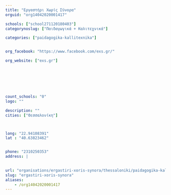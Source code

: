```yaml
---
title: "Εργαστήρι Χωρίς Σύνορα"
orguid: "org14042020001417"

schools: ["school271120180403"]
categorynoslug: ["Παιδαγωγικά + Καλιτεχνικά"]

categories: ["paidagogika-kallitexnika"]


org_facebook: "https://www.facebook.com/exs.gr/"

org_website: ["exs.gr"]







count_schools: "0"
logo: ""

description: ""
cities: ["Θεσσαλονίκη"]



long: "22.94108391"
lat : "40.63823462"


phone: "2310250353"
address: |
    

url: "organisations/ergastiri-xoris-synora/thessaloniki/paidagogika-kallitexnika"
slug: "ergastiri-xoris-synora"
aliases:
    - /org14042020001417
---
```



